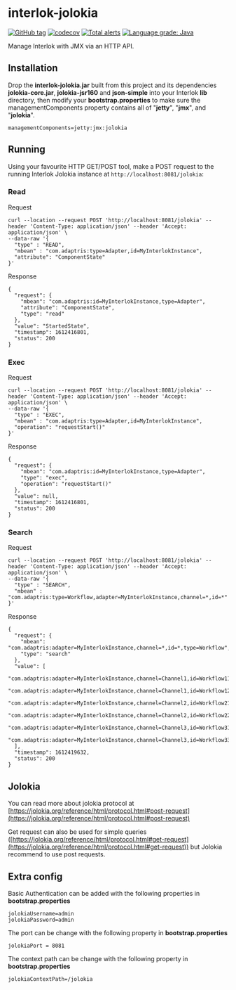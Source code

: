 # interlok-jolokia

[![GitHub tag](https://img.shields.io/github/tag/adaptris/interlok-jolokia.svg)](https://github.com/adaptris/interlok-jolokia/tags) [![codecov](https://codecov.io/gh/adaptris/interlok-jolokia/branch/develop/graph/badge.svg)](https://codecov.io/gh/adaptris/interlok-jolokia) [![Total alerts](https://img.shields.io/lgtm/alerts/g/adaptris/interlok-jolokia.svg?logo=lgtm&logoWidth=18)](https://lgtm.com/projects/g/adaptris/interlok-jolokia/alerts/) [![Language grade: Java](https://img.shields.io/lgtm/grade/java/g/adaptris/interlok-jolokia.svg?logo=lgtm&logoWidth=18)](https://lgtm.com/projects/g/adaptris/interlok-jolokia/context:java)

Manage Interlok with JMX via an HTTP API.


## Installation

Drop the **interlok-jolokia.jar** built from this project and its dependencies **jolokia-core.jar**, **jolokia-jsr160** and **json-simple** into your Interlok **lib** directory, then modify your **bootstrap.properties** to make sure the managementComponents property contains all of "**jetty**", "**jmx**", and "**jolokia**".

```
managementComponents=jetty:jmx:jolokia
```

## Running

Using your favourite HTTP GET/POST tool, make a POST request to the running Interlok Jolokia instance at `http://localhost:8081/jolokia`:

### Read

Request

```
curl --location --request POST 'http://localhost:8081/jolokia' --header 'Content-Type: application/json' --header 'Accept: application/json' \
--data-raw '{
  "type" : "READ",
  "mbean" : "com.adaptris:type=Adapter,id=MyInterlokInstance",
  "attribute": "ComponentState"
}'
```

Response

```
{
  "request": {
    "mbean": "com.adaptris:id=MyInterlokInstance,type=Adapter",
    "attribute": "ComponentState",
    "type": "read"
  },
  "value": "StartedState",
  "timestamp": 1612416801,
  "status": 200
}
```

### Exec

Request

```
curl --location --request POST 'http://localhost:8081/jolokia' --header 'Content-Type: application/json' --header 'Accept: application/json' \
--data-raw '{
  "type" : "EXEC",
  "mbean" : "com.adaptris:type=Adapter,id=MyInterlokInstance",
  "operation": "requestStart()"
}'
```

Response

```
{
  "request": {
    "mbean": "com.adaptris:id=MyInterlokInstance,type=Adapter",
    "type": "exec",
    "operation": "requestStart()"
  },
  "value": null,
  "timestamp": 1612416801,
  "status": 200
}
```

### Search

Request

```
curl --location --request POST 'http://localhost:8081/jolokia' --header 'Content-Type: application/json' --header 'Accept: application/json' \
--data-raw '{
  "type" : "SEARCH",
  "mbean" : "com.adaptris:type=Workflow,adapter=MyInterlokInstance,channel=*,id=*"
}'
```

Response

```
{
  "request": {
    "mbean": "com.adaptris:adapter=MyInterlokInstance,channel=*,id=*,type=Workflow",
    "type": "search"
  },
  "value": [
    "com.adaptris:adapter=MyInterlokInstance,channel=Channel1,id=Workflow11,type=Workflow",
    "com.adaptris:adapter=MyInterlokInstance,channel=Channel1,id=Workflow12,type=Workflow",
    "com.adaptris:adapter=MyInterlokInstance,channel=Channel2,id=Workflow21,type=Workflow",
    "com.adaptris:adapter=MyInterlokInstance,channel=Channel2,id=Workflow22,type=Workflow",
    "com.adaptris:adapter=MyInterlokInstance,channel=Channel3,id=Workflow31,type=Workflow",
    "com.adaptris:adapter=MyInterlokInstance,channel=Channel3,id=Workflow33,type=Workflow"
  ],
  "timestamp": 1612419632,
  "status": 200
}
```

## Jolokia

You can read more about jolokia protocol at [https://jolokia.org/reference/html/protocol.html#post-request](https://jolokia.org/reference/html/protocol.html#post-request)

Get request can also be used for simple queries ([https://jolokia.org/reference/html/protocol.html#get-request](https://jolokia.org/reference/html/protocol.html#get-request)) but Jolokia recommend to use post requests.

## Extra config

Basic Authentication can be added with the following properties in **bootstrap.properties**

```
jolokiaUsername=admin
jolokiaPassword=admin
```

The port can be change with the following property in **bootstrap.properties**

```
jolokiaPort = 8081
```

The context path can be change with the following property in **bootstrap.properties**

```
jolokiaContextPath=/jolokia
```

